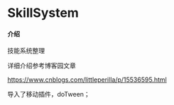 # SkillSystem

#### 介绍
技能系统整理

详细介绍参考博客园文章

https://www.cnblogs.com/littleperilla/p/15536595.html

导入了移动插件，doTween；

